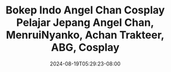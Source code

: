 --- 
title: "Bokep Indo Angel Chan Cosplay Pelajar Jepang  Angel Chan, MenruiNyanko, Achan  Trakteer, ABG, Cosplay"
description: "video bokep Bokep Indo Angel Chan Cosplay Pelajar Jepang  Angel Chan, MenruiNyanko, Achan  Trakteer, ABG, Cosplay terbaru    "
date: 2024-08-19T05:29:23-08:00
file_code: "9q7vyok05l4k"
draft: false
cover: "81dft71w0x8gp948.jpg"
tags: ["Bokep", "Indo", "Angel", "Chan", "Cosplay", "Pelajar", "Jepang", "Angel", "Achan", "Cosplay", "bokep-indo", "bokep-viral", "bokep-ig"]
length: 139
fld_id: "1391166"
foldername: ".KoleksiAngelChan59Video"
categories: [".KoleksiAngelChan59Video"]
views: 25
---